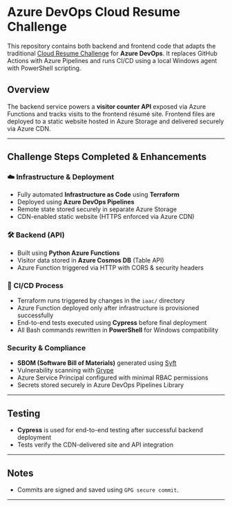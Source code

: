# Azure DevOps Cloud Resume Challenge

This repository contains both backend and frontend code that adapts the traditional [Cloud Resume Challenge](https://cloudresumechallenge.dev/) for **Azure DevOps**. It replaces GitHub Actions with Azure Pipelines and runs CI/CD using a local Windows agent with PowerShell scripting.

## Overview

The backend service powers a **visitor counter API** exposed via Azure Functions and tracks visits to the frontend résumé site. Frontend files are deployed to a static website hosted in Azure Storage and delivered securely via Azure CDN.

---

##  Challenge Steps Completed & Enhancements

### ☁️ Infrastructure & Deployment

-  Fully automated **Infrastructure as Code** using **Terraform**
-  Deployed using **Azure DevOps Pipelines**
-  Remote state stored securely in separate Azure Storage
-  CDN-enabled static website (HTTPS enforced via Azure CDN)

### 🛠 Backend (API)

-  Built using **Python Azure Functions**
-  Visitor data stored in **Azure Cosmos DB** (Table API)
-  Azure Function triggered via HTTP with CORS & security headers

### 🔄 CI/CD Process

-  Terraform runs triggered by changes in the `iaac/` directory
-  Azure Function deployed only after infrastructure is provisioned successfully
-  End-to-end tests executed using **Cypress** before final deployment
-  All Bash commands rewritten in **PowerShell** for Windows compatibility

###  Security & Compliance

-  **SBOM (Software Bill of Materials)** generated using [Syft](https://github.com/anchore/syft)
-  Vulnerability scanning with [Grype](https://github.com/anchore/grype)
-  Azure Service Principal configured with minimal RBAC permissions
-  Secrets stored securely in Azure DevOps Pipelines Library

---

##  Testing

- **Cypress** is used for end-to-end testing after successful backend deployment
- Tests verify the CDN-delivered site and API integration

---

##  Notes

- Commits are signed and saved using `GPG secure commit`.

---
